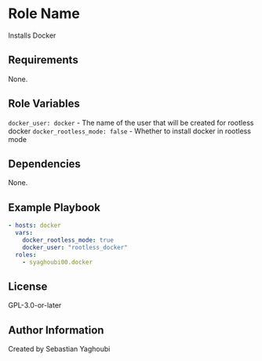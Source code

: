 # Role Name

Installs Docker

## Requirements

None.

## Role Variables

`docker_user: docker` - The name of the user that will be created for rootless docker
`docker_rootless_mode: false` - Whether to install docker in rootless mode

## Dependencies

None.

## Example Playbook

```yaml
- hosts: docker
  vars:
    docker_rootless_mode: true
    docker_user: "rootless_docker"
  roles:
    - syaghoubi00.docker
```

## License

GPL-3.0-or-later

## Author Information

Created by Sebastian Yaghoubi
